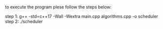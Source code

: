 to execute the program plese follow the steps below:

step 1: g++ -std=c++17 -Wall -Wextra main.cpp algorithms.cpp -o scheduler
step 2: ./scheduler
